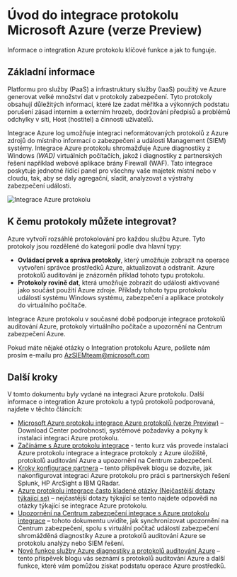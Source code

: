 <properties
   pageTitle="Úvod do integrace protokolu Microsoft Azure | Microsoft Azure"
   description="Informace o integration Azure protokolu klíčové funkce a jak to funguje."
   services="security"
   documentationCenter="na"
   authors="TomShinder"
   manager="MBaldwin"
   editor="TerryLanfear"/>

<tags
   ms.service="security"
   ms.devlang="na"
   ms.topic="article"
   ms.tgt_pltfrm="na"
   ms.workload="na"
   ms.date="08/24/2016"
   ms.author="TomSh"/>

# <a name="introduction-to-microsoft-azure-log-integration-preview"></a>Úvod do integrace protokolu Microsoft Azure (verze Preview)

Informace o integration Azure protokolu klíčové funkce a jak to funguje.

## <a name="overview"></a>Základní informace

Platformu pro služby (PaaS) a infrastruktury služby (IaaS) použitý ve Azure generovat velké množství dat v protokoly zabezpečení. Tyto protokoly obsahují důležitých informací, které lze zadat měřítka a výkonných podstatu porušení zásad interním a externím hrozeb, dodržování předpisů a problémů odchylky v síti, Host (hostitel) a činnosti uživatelů.

Integrace Azure log umožňuje integraci neformátovaných protokolů z Azure zdrojů do místního informací o zabezpečení a události Management (SIEM) systémy. Integrace Azure protokolu shromažďuje Azure diagnostiky z Windows *(WAD)* virtuálních počítačích, jakož i diagnostiky z partnerských řešení například webové aplikace brány Firewall (WAF). Tato integrace poskytuje jednotné řídicí panel pro všechny vaše majetek místní nebo v cloudu, tak, aby se daly agregační, sladit, analyzovat a výstrahy zabezpečení události.

![Integrace Azure protokolu][1]

## <a name="what-logs-can-i-integrate"></a>K čemu protokoly můžete integrovat?

Azure vytvoří rozsáhlé protokolování pro každou službu Azure. Tyto protokoly jsou rozdělené do kategorií podle dva hlavní typy:

- **Ovládací prvek a správa protokoly**, který umožňuje zobrazit na operace vytvoření správce prostředků Azure, aktualizovat a odstranit. Azure protokolů auditování je znázorněn příklad tohoto typu protokolu.
- **Protokoly rovině dat**, která umožňuje zobrazit do události aktivované jako součást použití Azure zdroje. Příklady tohoto typu protokolu událostí systému Windows systému, zabezpečení a aplikace protokoly do virtuálního počítače.

Integrace Azure protokolu v současné době podporuje integrace protokolů auditování Azure, protokoly virtuálního počítače a upozornění na Centrum zabezpečení Azure.

Pokud máte nějaké otázky o Integration protokolu Azure, pošlete nám prosím e-mailu pro [AzSIEMteam@microsoft.com](mailto:AzSIEMteam@microsoft.com)

## <a name="next-steps"></a>Další kroky

V tomto dokumentu byly vydané na integraci Azure protokolu. Další informace o integration Azure protokolu a typů protokolů podporovaná, najdete v těchto článcích:

- [Microsoft Azure protokolu integrace Azure protokolů (verze Preview)](https://www.microsoft.com/download/details.aspx?id=53324) – Download Center podrobnosti, systémové požadavky a pokyny k instalaci integraci Azure protokolu.
- [Začínáme s Azure protokolu integrace](security-azure-log-integration-get-started.md) - tento kurz vás provede instalaci Azure protokolu integrace a integrace protokoly z Azure úložiště, protokolů auditování Azure a upozornění na Centrum zabezpečení.
- [Kroky konfigurace partnera](https://blogs.msdn.microsoft.com/azuresecurity/2016/08/23/azure-log-siem-configuration-steps/) – tento příspěvek blogu se dozvíte, jak nakonfigurovat integraci Azure protokolu pro práci s partnerských řešení Splunk, HP ArcSight a IBM QRadar.
- [Azure protokolu integrace často kladené otázky (Nejčastější dotazy týkající se)](security-azure-log-integration-faq.md) – nejčastější dotazy týkající se tento najdete odpovědi na otázky týkající se integrace Azure protokolu.
- [Upozornění na Centrum zabezpečení integrace s Azure protokolu integrace](../security-center/security-center-integrating-alerts-with-log-integration.md) – tohoto dokumentu uvidíte, jak synchronizovat upozornění na Centrum zabezpečení, spolu s virtuální počítač událostí zabezpečení shromážděná diagnostiky Azure a protokolů auditování Azure se protokolu analýzy nebo SIEM řešení.
- [Nové funkce služby Azure diagnostiky a protokolů auditování Azure](https://azure.microsoft.com/blog/new-features-for-azure-diagnostics-and-azure-audit-logs/) – tento příspěvek blogu vás seznámí s protokolů auditování Azure a další funkce, které vám pomůžou získat podstatu operace Azure prostředků.

<!--Image references-->
[1]: ./media/security-azure-log-integration-overview/azure-log-integration.png
